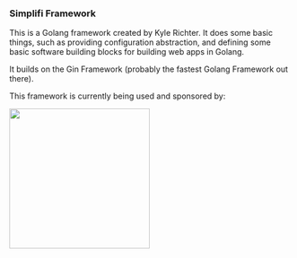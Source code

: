 ### Simplifi Framework

This is a Golang framework created by Kyle Richter.  It does some basic things, such as providing configuration abstraction, and defining some basic software building blocks for building web apps in Golang.

It builds on the Gin Framework (probably the fastest Golang Framework out there).

This framework is currently being used and sponsored by:

<img src="https://storage.googleapis.com/static-campfire-files/Campfire-Logo-HD-on-black.png" width="250"/>
